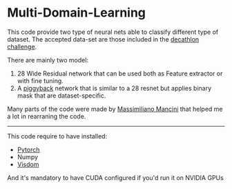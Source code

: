 # Multi-Domain-Learning

This code provide two type of neural nets able to classify different type of dataset.
The accepted data-set are those included in the [decathlon challenge](https://www.robots.ox.ac.uk/~vgg/decathlon/).

There are mainly two model:
1. 28 Wide Residual network that can be used both as Feature extractor or with fine tuning.
2. A [piggyback](https://arxiv.org/abs/1801.06519) network that is similar to a 28 resnet but applies binary mask that are dataset-specific.

Many parts of the code were made by [Massimiliano Mancini](https://scholar.google.it/citations?user=bqTPA8kAAAAJ&hl=it) that helped me a lot in rearraning the code.

___

This code require to have installed:
* [Pytorch](https://pytorch.org/)
* Numpy
* [Visdom](https://github.com/facebookresearch/visdom)

And it's mandatory to have CUDA configured if you'd run it on NVIDIA GPUs